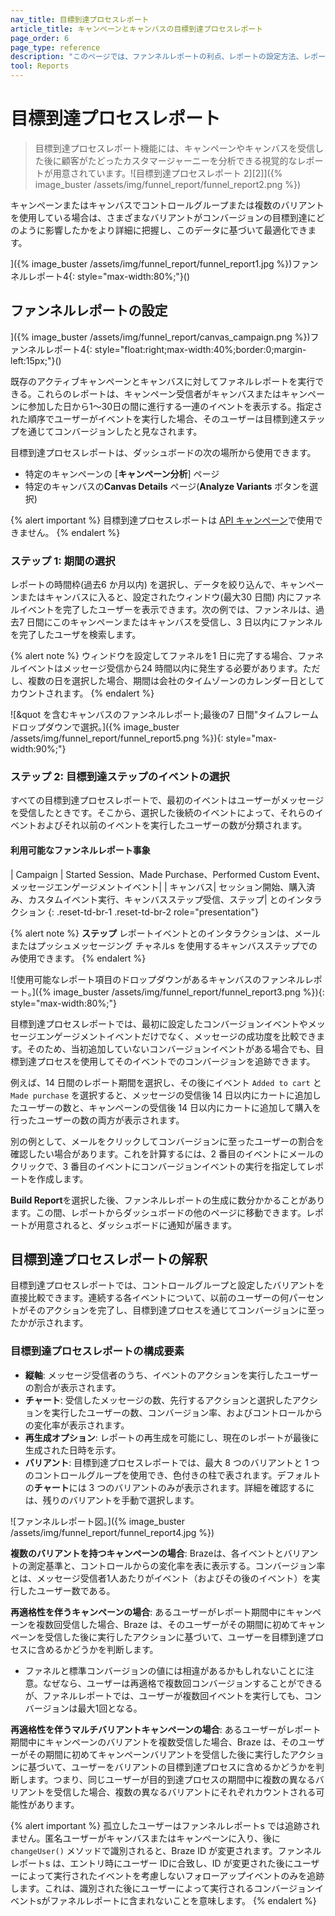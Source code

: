 ```yaml
---
nav_title: 目標到達プロセスレポート
article_title: キャンペーンとキャンバスの目標到達プロセスレポート
page_order: 6
page_type: reference
description: "このページでは、ファンネルレポートの利点、レポートの設定方法、レポートの解釈方法について説明します。"
tool: Reports
---
```


# 目標到達プロセスレポート

> 目標到達プロセスレポート機能には、キャンペーンやキャンバスを受信した後に顧客がたどったカスタマージャーニーを分析できる視覚的なレポートが用意されています。\![目標到達プロセスレポート 2][2]]({% image_buster /assets/img/funnel_report/funnel_report2.png %})

キャンペーンまたはキャンバスでコントロールグループまたは複数のバリアントを使用している場合は、さまざまなバリアントがコンバージョンの目標到達にどのように影響したかをより詳細に把握し、このデータに基づいて最適化できます。

]({% image_buster /assets/img/funnel_report/funnel_report1.jpg %})ファンネルレポート4{: style="max-width:80%;"}()

## ファンネルレポートの設定

]({% image_buster /assets/img/funnel_report/canvas_campaign.png %})ファンネルレポート4{: style="float:right;max-width:40%;border:0;margin-left:15px;"}()

既存のアクティブキャンペーンとキャンバスに対してファネルレポートを実行できる。これらのレポートは、キャンペーン受信者がキャンバスまたはキャンペーンに参加した日から1～30日の間に進行する一連のイベントを表示する。指定された順序でユーザーがイベントを実行した場合、そのユーザーは目標到達ステップを通じてコンバージョンしたと見なされます。

目標到達プロセスレポートは、ダッシュボードの次の場所から使用できます。

- 特定のキャンペーンの [**キャンペーン分析**] ページ
- 特定のキャンバスの**Canvas Details** ページ(**Analyze Variants** ボタンを選択) 

{% alert important %}
目標到達プロセスレポートは [API キャンペーン]({{site.baseurl}}/api/api_campaigns/)で使用できません。
{% endalert %}

### ステップ 1: 期間の選択

レポートの時間枠(過去6 か月以内) を選択し、データを絞り込んで、キャンペーンまたはキャンバスに入ると、設定されたウィンドウ(最大30 日間) 内にファネルイベントを完了したユーザーを表示できます。次の例では、ファンネルは、過去7 日間にこのキャンペーンまたはキャンバスを受信し、3 日以内にファンネルを完了したユーザを検索します。

{% alert note %}
ウィンドウを設定してファネルを1 日に完了する場合、ファネルイベントはメッセージ受信から24 時間以内に発生する必要があります。ただし、複数の日を選択した場合、期間は会社のタイムゾーンのカレンダー日としてカウントされます。
{% endalert %}

\![&quot を含むキャンバスのファンネルレポート;最後の7 日間"タイムフレームドロップダウンで選択。]({% image_buster /assets/img/funnel_report/funnel_report5.png %}){: style="max-width:90%;"}

### ステップ 2: 目標到達ステップのイベントの選択

すべての目標到達プロセスレポートで、最初のイベントはユーザーがメッセージを受信したときです。そこから、選択した後続のイベントによって、それらのイベントおよびそれ以前のイベントを実行したユーザーの数が分類されます。 

#### 利用可能なファンネルレポート事象

| Campaign | Started Session、Made Purchase、Performed Custom Event、メッセージエンゲージメントイベント|
| キャンバス| セッション開始、購入済み、カスタムイベント実行、キャンバスステップ受信、ステップ| とのインタラクション
{: .reset-td-br-1 .reset-td-br-2 role="presentation"}

{% alert note %}
**ステップ** レポートイベントとのインタラクションは、メールまたはプッシュメッセージング チャネルs を使用するキャンバスステップでのみ使用できます。
{% endalert %}

\![使用可能なレポート項目のドロップダウンがあるキャンバスのファンネルレポート。]({% image_buster /assets/img/funnel_report/funnel_report3.png %}){: style="max-width:80%;"}

目標到達プロセスレポートでは、最初に設定したコンバージョンイベントやメッセージエンゲージメントイベントだけでなく、メッセージの成功度を比較できます。そのため、当初追加していないコンバージョンイベントがある場合でも、目標到達プロセスを使用してそのイベントでのコンバージョンを追跡できます。

例えば、14 日間のレポート期間を選択し、その後にイベント `Added to cart` と `Made purchase` を選択すると、メッセージの受信後 14 日以内にカートに追加したユーザーの数と、キャンペーンの受信後 14 日以内にカートに追加して購入を行ったユーザーの数の両方が表示されます。

別の例として、メールをクリックしてコンバージョンに至ったユーザーの割合を確認したい場合があります。これを計算するには、2 番目のイベントにメールのクリックで、3 番目のイベントにコンバージョンイベントの実行を指定してレポートを作成します。

**Build Report**を選択した後、ファンネルレポートの生成に数分かかることがあります。この間、レポートからダッシュボードの他のページに移動できます。レポートが用意されると、ダッシュボードに通知が届きます。

## 目標到達プロセスレポートの解釈

目標到達プロセスレポートでは、コントロールグループと設定したバリアントを直接比較できます。連続する各イベントについて、以前のユーザーの何パーセントがそのアクションを完了し、目標到達プロセスを通じてコンバージョンに至ったかが示されます。

### 目標到達プロセスレポートの構成要素

- **縦軸**: メッセージ受信者のうち、イベントのアクションを実行したユーザーの割合が表示されます。 
- **チャート**: 受信したメッセージの数、先行するアクションと選択したアクションを実行したユーザーの数、コンバージョン率、およびコントロールからの変化率が表示されます。
- **再生成オプション**: レポートの再生成を可能にし、現在のレポートが最後に生成された日時を示す。 
- **バリアント**: 目標到達プロセスレポートでは、最大 8 つのバリアントと 1 つのコントロールグループを使用でき、色付きの柱で表されます。デフォルトの**チャート**には 3 つのバリアントのみが表示されます。詳細を確認するには、残りのバリアントを手動で選択します。

\![ファンネルレポート図。]({% image_buster /assets/img/funnel_report/funnel_report4.jpg %})

**複数のバリアントを持つキャンペーンの場合**: Brazeは、各イベントとバリアントの測定基準と、コントロールからの変化率を表に表示する。コンバージョン率とは、メッセージ受信者1人あたりがイベント（およびその後のイベント）を実行したユーザー数である。

**再適格性を伴うキャンペーンの場合**: あるユーザーがレポート期間中にキャンペーンを複数回受信した場合、Braze は、そのユーザーがその期間に初めてキャンペーンを受信した後に実行したアクションに基づいて、ユーザーを目標到達プロセスに含めるかどうかを判断します。
- ファネルと標準コンバージョンの値には相違があるかもしれないことに注意。なぜなら、ユーザーは再適格で複数回コンバージョンすることができるが、ファネルレポートでは、ユーザーが複数回イベントを実行しても、コンバージョンは最大1回となる。 

**再適格性を伴うマルチバリアントキャンペーンの場合**: あるユーザーがレポート期間中にキャンペーンのバリアントを複数受信した場合、Braze は、そのユーザーがその期間に初めてキャンペーンバリアントを受信した後に実行したアクションに基づいて、ユーザーをバリアントの目標到達プロセスに含めるかどうかを判断します。つまり、同じユーザーが目的到達プロセスの期間中に複数の異なるバリアントを受信した場合、複数の異なるバリアントにそれぞれカウントされる可能性があります。

{% alert important %}
孤立したユーザーはファンネルレポートs では追跡されません。匿名ユーザーがキャンバスまたはキャンペーンに入り、後に`changeUser()` メソッドで識別されると、Braze ID が変更されます。ファンネルレポートs は、エントリ時にユーザー IDに合致し、ID が変更された後にユーザーによって実行されたイベントを考慮しないフォローアップイベントのみを追跡します。これは、識別された後にユーザーによって実行されるコンバージョンイベントsがファネルレポートに含まれないことを意味します。
{% endalert %}

